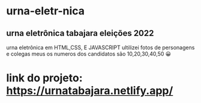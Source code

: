 # urna-eletr-nica

## urna eletrônica tabajara eleições 2022

urna eletrônica em HTML,CSS, E JAVASCRIPT ultilizei fotos de personagens e colegas meus os numeros dos candidatos são 10,20,30,40,50 😀

# link do projeto: https://urnatabajara.netlify.app/

